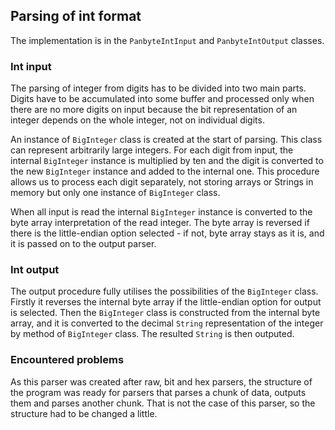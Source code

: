 ## Parsing of int format
The implementation is in the `PanbyteIntInput` and `PanbyteIntOutput` classes.

### Int input
The parsing of integer from digits has to be divided into two main parts. Digits have to be accumulated into some buffer 
and processed only when there are no more digits on input because the bit representation of an integer depends on the whole 
integer, not on individual digits.

An instance of `BigInteger` class is created at the start of parsing. This class can represent arbitrarily large integers. 
For each digit from input, the internal `BigInteger` instance is multiplied by ten and the digit is converted 
to the new `BigInteger` instance and added to the internal one. This procedure allows us to process each digit 
separately, not storing arrays or Strings in memory but only one instance of `BigInteger` class.

When all input is read the internal `BigInteger` instance is converted to the byte array interpretation of the read 
integer. The byte array is reversed if there is the little-endian option selected - if not, byte array stays as it is, 
and it is passed on to the output parser.

### Int output
The output procedure fully utilises the possibilities of the `BigInteger` class. Firstly it reverses the internal byte 
array if the little-endian option for output is selected. Then the `BigInteger` class is constructed from the internal 
byte array, and it is converted to the decimal `String` representation of the integer by method of `BigInteger` class. 
The resulted `String` is then outputed.

### Encountered problems
As this parser was created after raw, bit and hex parsers, the structure of the program was ready for parsers 
that parses a chunk of data, outputs them and parses another chunk. That is not the case of this parser, so the structure 
had to be changed a little.